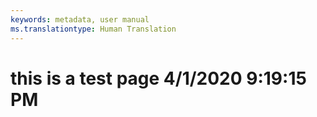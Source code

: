```yaml
---
keywords: metadata, user manual
ms.translationtype: Human Translation
---
```

# this is a test page 4/1/2020 9:19:15 PM